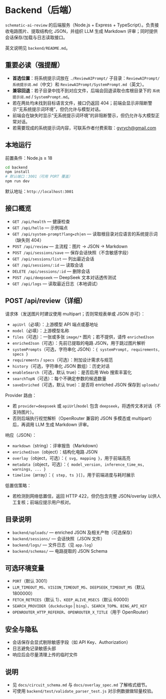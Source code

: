 # Backend（后端）

`schematic-ai-review` 的后端服务（Node.js + Express + TypeScript）。负责接收电路图片、提取结构化 JSON，并组织 LLM 生成 Markdown 评审；同时提供会话保存/加载与日志读取接口。

英文说明见 `backend/README.md`。

## 重要必读（强提醒）

- **首选位置**：将系统提示词放在 `./ReviewAIPrompt/` 子目录：`ReviewAIPrompt/系统提示词.md`（中文）和 `ReviewAIPrompt/SystemPrompt.md`（英文）。
- **兼容回退**：若子目录中找不到对应文件，后端会回退读取仓库根目录下的 `系统提示词.md` / `SystemPrompt.md`。
- 若在两处均未找到目标语言文件，接口仍返回 404；前端会显示非阻断警示“无系统提示词环境”，但仍允许与模型对话。
- 前端会在缺失时显示“无系统提示词环境”的非阻断警示，但仍允许与大模型正常对话。
- 若需要现成的系统提示词内容，可联系作者付费索取：gyrych@gmail.com

## 本地运行

前置条件：Node.js ≥ 18

```bash
cd backend
npm install
# 默认端口：3001（可用 PORT 覆盖）
npm run dev
```

默认地址：`http://localhost:3001`

## 接口概览

- `GET /api/health` — 健康检查
- `GET /api/hello` — 示例端点
- `GET /api/system-prompt?lang=zh|en` — 读取根目录对应语言的系统提示词（缺失则 404）
- `POST /api/review` — 主流程：图片 → JSON → Markdown
- `POST /api/sessions/save` — 保存会话快照（不含敏感字段）
- `GET /api/sessions/list` — 列出最近会话
- `GET /api/sessions/:id` — 读取会话
- `DELETE /api/sessions/:id` — 删除会话
- `POST /api/deepseek` — DeepSeek 文本对话透传测试
- `GET /api/logs` — 读取最近日志（本地调试）

## POST /api/review（详细）

请求体（发送图片时建议使用 multipart；否则常规表单或 JSON 亦可）：

- `apiUrl`（必填）：上游模型 API 端点或基地址
- `model`（必填）：上游模型名称
- `files`（可选）：一张或多张 `image/*` 图片；若不提供，请传 `enrichedJson`
- `enrichedJson`（可选）：先前已提取的电路 JSON，用于跳过图片解析
- `systemPrompts`（可选，字符串化 JSON）：`{ systemPrompt, requirements, specs }`
- `requirements` / `specs`（可选）：附加设计需求与规范
- `history`（可选，字符串化 JSON 数组）：历史对话
- `enableSearch`（可选，默认 true）：是否启用 Web 搜索丰富化
- `searchTopN`（可选）：每个不确定参数的候选数量
- `saveEnriched`（可选，默认 true）：是否将 enriched JSON 保存到 `uploads/`

Provider 路由：

- 若 `provider=deepseek` 或 `apiUrl`/`model` 包含 `deepseek`，将透传文本对话（不支持图片）。
- 否则后端执行视觉解析（OpenRouter 兼容的 JSON 多模态或 multipart）后，再调用 LLM 生成 Markdown 评审。

响应（JSON）：

- `markdown`（string）：评审报告（Markdown）
- `enrichedJson`（object）：结构化电路 JSON
- `overlay`（object，可选）：`{ svg, mapping }`，用于前端高亮
- `metadata`（object，可选）：`{ model_version, inference_time_ms, warnings, ... }`
- `timeline`（array）：`{ step, ts }[]`，用于前端进度与耗时展示

低置信策略：

- 若检测到网络低置信，返回 HTTP 422，但仍包含完整 JSON/overlay 以供人工复核；前端应提示用户核对。

## 目录说明

- `backend/uploads/` — enriched JSON 及相关产物（可选保存）
- `backend/sessions/` — 会话快照（JSON 文件）
- `backend/logs/` — 文件日志（见 `app.log`）
- `backend/schemas/` — 电路提取的 JSON Schema

## 可选环境变量

- `PORT`（默认 3001）
- `LLM_TIMEOUT_MS`、`VISION_TIMEOUT_MS`、`DEEPSEEK_TIMEOUT_MS`（默认 1800000）
- `FETCH_RETRIES`（默认 1）、`KEEP_ALIVE_MSECS`（默认 60000）
- `SEARCH_PROVIDER`（`duckduckgo` | `bing`）、`SEARCH_TOPN`、`BING_API_KEY`
- `OPENROUTER_HTTP_REFERER`、`OPENROUTER_X_TITLE`（用于 OpenRouter）

## 安全与隐私

- 会话保存会显式剔除敏感字段（如 API Key、Authorization）
- 日志避免记录敏感头部
- 响应后会尽量清理上传的临时文件

## 说明

- 见 `docs/circuit_schema.md` 与 `docs/overlay_spec.md` 了解格式细节。
- 可使用 `backend/test/validate_parser_test.js` 对示例数据做轻量校验。


